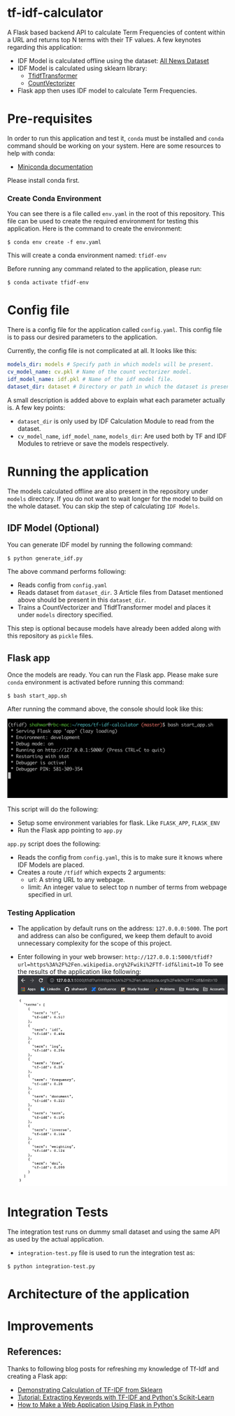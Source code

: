 # tf-idf-calculator
A Flask based backend API to calculate Term Frequencies of content within a
URL and returns top N terms with their TF values. A few keynotes regarding this application:

- IDF Model is calculated offline using the dataset: [All News Dataset](https://www.kaggle.com/snapcrack/all-the-news)
- IDF Model is calculated using sklearn library:
    - [TfidfTransformer](https://scikit-learn.org/stable/modules/generated/sklearn.feature_extraction.text.TfidfTransformer.html#sklearn.feature_extraction.text.TfidfTransformer)
    - [CountVectorizer](https://scikit-learn.org/stable/modules/generated/sklearn.feature_extraction.text.CountVectorizer.html#sklearn.feature_extraction.text.CountVectorizer)
- Flask app then uses IDF model to calculate Term Frequencies. 

# Pre-requisites
In order to run this application and test it, `conda` must be installed and `conda` command should be working on your system.
Here are some resources to help with conda:
- [Miniconda documentation](https://docs.conda.io/en/latest/miniconda.html)

Please install conda first.

### Create Conda Environment
You can see there is a file called `env.yaml` in the root of this repository. This file can be used to 
create the required environment for testing this application. Here is the command to create the environment:

```buildoutcfg
$ conda env create -f env.yaml
```

This will create a conda environment named: `tfidf-env`

Before running any command related to the application, please run:
```buildoutcfg
$ conda activate tfidf-env
```

# Config file
There is a config file for the application called `config.yaml`.
This config file is to pass our desired parameters to the application. 

Currently, the config file is not complicated at all. It looks like this:
```yaml
models_dir: models # Specify path in which models will be present.
cv_model_name: cv.pkl # Name of the count vectorizer model.
idf_model_name: idf.pkl # Name of the idf model file.
dataset_dir: dataset # Directory or path in which the dataset is present.
```

A small description is added above to explain what each parameter actually is. 
A few key points:
- `dataset_dir` is only used by IDF Calculation Module to read from the dataset. 
- `cv_model_name`, `idf_model_name`, `models_dir`: Are used both by TF and IDF Modules to retrieve or save the models respectively.

# Running the application
The models calculated offline are also present in the repository under `models` directory.
If you do not want to wait longer for the model to build on the whole dataset. You can skip the step of
calculating `IDF Models`.

## IDF Model (Optional)
You can generate IDF model by running the following command:

```buildoutcfg
$ python generate_idf.py
```

The above command performs following:
- Reads config from `config.yaml`
- Reads dataset from `dataset_dir`. 3 Article files from Dataset mentioned above should be present in this `dataset_dir`.
- Trains a CountVectorizer and TfidfTransformer model and places it under `models` directory specified.

This step is optional because models have already been added along with this repository as `pickle` files. 

## Flask app
Once the models are ready. You can run the Flask app. 
Please make sure `conda` environment is activated before running this command:

```buildoutcfg
$ bash start_app.sh
```
After running the command above, the console should look like this:

![App running](images/running_app.png)

This script will do the following:
- Setup some environment variables for flask. Like `FLASK_APP`, `FLASK_ENV`
- Run the Flask app pointing to `app.py`

`app.py` script does the following:
- Reads the config from `config.yaml`, this is to make sure it knows where IDF Models are placed. 
- Creates a route `/tfidf` which expects 2 arguments:
    - url: A string URL to any webpage.
    - limit: An integer value to select top n number of terms from webpage specified in url. 

### Testing Application
- The application by default runs on the address: `127.0.0.0:5000`. The port and address can also be configured, we keep them default to avoid unnecessary complexity for the scope of this project. 

- Enter following in your web browser:
`http://127.0.0.1:5000/tfidf?url=https%3A%2F%2Fen.wikipedia.org%2Fwiki%2FTf-idf&limit=10`
  To see the results of the application like following:
  ![Example Output](images/output_example.png)


# Integration Tests
The integration test runs on dummy small dataset and using the same API as used by the actual application.
- `integration-test.py` file is used to run the integration test as:
```buildoutcfg
$ python integration-test.py
```

# Architecture of the application

# Improvements
## References:
Thanks to following blog posts for refreshing my knowledge of Tf-Idf and creating a Flask app:
- [Demonstrating Calculation of TF-IDF from Sklearn](https://medium.com/analytics-vidhya/demonstrating-calculation-of-tf-idf-from-sklearn-4f9526e7e78b)
- [Tutorial: Extracting Keywords with TF-IDF and Python's Scikit-Learn](https://kavita-ganesan.com/extracting-keywords-from-text-tfidf/#.YWTuyNMVbfA)
- [How to Make a Web Application Using Flask in Python](https://www.digitalocean.com/community/tutorials/how-to-make-a-web-application-using-flask-in-python-3)